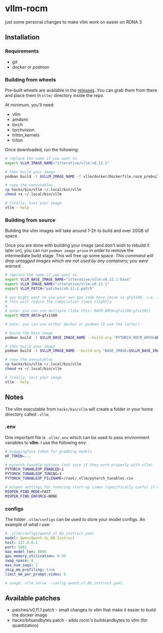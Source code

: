 # vllm-rocm
just some personal changes to make vllm work on easier on RDNA 3

## Installation

### Requirements
* *git*
* *docker* or *podman*

### Building from wheels
Pre-built wheels are available in the [releases](https://github.com/itterative/vllm-rocm/releases). You can grab them from there and place them in `vllm/` directory inside the repo.

At minimum, you'll need:
* vllm
* amdsmi
* torch
* torchvision
* triton_kernels
* triton

Once downloaded, run the following:
```bash
# replace the name if you want to
export VLLM_IMAGE_NAME="itterative/vllm:v0.11.1"

# then build your image
podman build -t $VLLM_IMAGE_NAME -f vllm/docker/Dockerfile.rocm_prebuilt .

# copy the executables
cp hacks/bin/vllm ~/.local/bin/vllm
chmod +x ~/.local/bin/vllm

# finally, test your image
vllm --help
```

### Building from source
Building the vllm images will take around 1-2h to build and over 20GB of space.

Once you are done with building your image (and don't wish to rebuild it later on), you can run `podman image prune` in order to remove the intermediate build stage. This will free up some space. *This command will drop untagged images which are not used by any containers; you were warned.*

```bash
# replace the name if you want to
export VLLM_BASE_IMAGE_NAME="itterative/vllm:v0.11.1-base"
export VLLM_IMAGE_NAME="itterative/vllm:v0.11.1"
export VLLM_PATCH="patches/v0.11.1.patch"

# you might want to use your own gpu code here (mine is gfx1100, i.e. 7900 XTX)
# this will reduce the compilation times slightly
#
# note: you can use multiple (like this: ROCM_ARCH=gfx1100;gfx1101)
export ROCM_ARCH=gfx1100

# note: you can use either docker or podman (I use the latter)

# build the base image
podman build -t $VLLM_BASE_IMAGE_NAME --build-arg "PYTORCH_ROCM_ARCH=$ROCM_ARCH" --build-arg "AITER_ROCM_ARCH=$ROCM_ARCH" -f vllm/docker/Dockerfile.rocm_base .

# then build your image
podman build -t $VLLM_IMAGE_NAME --build-arg "BASE_IMAGE=$VLLM_BASE_IMAGE_NAME" -f vllm/docker/Dockerfile.rocm .

# copy the executables
cp hacks/bin/vllm ~/.local/bin/vllm
chmod +x ~/.local/bin/vllm

# finally, test your image
vllm --help
```

## Notes
The vllm executable from `hacks/bin/vllm` will create a folder in your home directory called `.vllm`.


### .env
One important file is `.vllm/.env` which can be used to pass environment variables to **vllm**. I use the following env:

```bash
# hugggingface token for grabbing models
HF_TOKEN=...

# pytorch tunable options (not sure if they work properly with vllm)
PYTORCH_TUNABLEOP_ENABLED=1
PYTORCH_TUNABLEOP_TUNING=1
PYTORCH_TUNABLEOP_FILENAME=/root/.vllm/pytorch_tunables.csv

# miopen settings for reducing start-up times (specifically useful if using multimodal models since the visual layers are retuned by default when the resolution changes)
MIOPEN_FIND_MODE=FAST
MIOPEN_FIND_ENFORCE=NONE
```

### configs
The folder `.vllm/configs` can be used to store your model configs. An example of what I use:

```yaml
# .vllm/configs/qwen3_vl_8b_instruct.yaml
model: Qwen/Qwen3-VL-8B-Instruct
host: 127.0.0.1
port: 5002
max_model_len: 8096
gpu_memory_utilization: 0.93
swap_space: 8
max_num_seqs: 2
skip_mm_profiling: true
limit_mm_per_prompt.video: 0

# usage: vllm serve --config qwen3_vl_8b_instruct.yaml
```

## Available patches
* patches/v0.11.1.patch - small changes to vllm that make it easier to build the docker image
* hacks/bitsandbytes.patch - adds rocm's buildsandbytes to vllm (for quantization)
